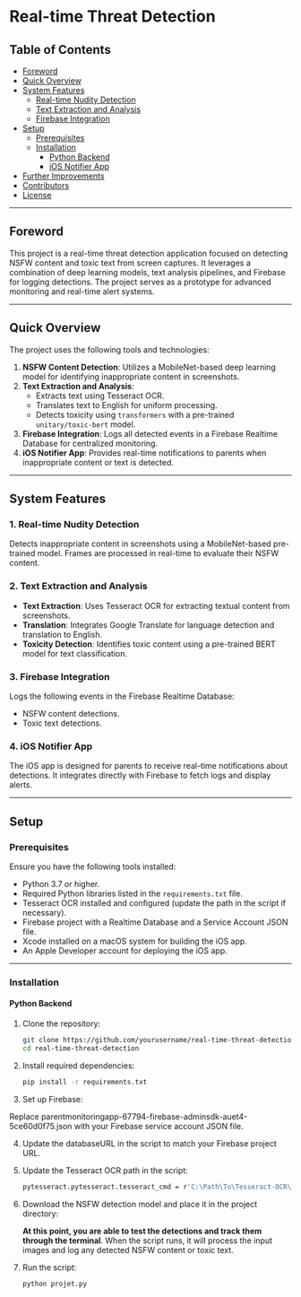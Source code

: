 # Real-time Threat Detection

## Table of Contents
- [Foreword](#foreword)
- [Quick Overview](#quick-overview)
- [System Features](#system-features)
  - [Real-time Nudity Detection](#1-real-time-nudity-detection)
  - [Text Extraction and Analysis](#2-text-extraction-and-analysis)
  - [Firebase Integration](#3-firebase-integration)
- [Setup](#setup)
  - [Prerequisites](#prerequisites)
  - [Installation](#installation)
    - [Python Backend](#python-backend)
    - [iOS Notifier App](#ios-notifier-app)
- [Further Improvements](#further-improvements)
- [Contributors](#contributors)
- [License](#license)

---

## Foreword
This project is a real-time threat detection application focused on detecting NSFW content and toxic text from screen captures. It leverages a combination of deep learning models, text analysis pipelines, and Firebase for logging detections. The project serves as a prototype for advanced monitoring and real-time alert systems.

---

## Quick Overview
The project uses the following tools and technologies:
1. **NSFW Content Detection**: Utilizes a MobileNet-based deep learning model for identifying inappropriate content in screenshots.
2. **Text Extraction and Analysis**:
   - Extracts text using Tesseract OCR.
   - Translates text to English for uniform processing.
   - Detects toxicity using `transformers` with a pre-trained `unitary/toxic-bert` model.
3. **Firebase Integration**: Logs all detected events in a Firebase Realtime Database for centralized monitoring.
4. **iOS Notifier App**: Provides real-time notifications to parents when inappropriate content or text is detected.

---

## System Features

### 1. Real-time Nudity Detection
Detects inappropriate content in screenshots using a MobileNet-based pre-trained model. Frames are processed in real-time to evaluate their NSFW content.

### 2. Text Extraction and Analysis
- **Text Extraction**: Uses Tesseract OCR for extracting textual content from screenshots.
- **Translation**: Integrates Google Translate for language detection and translation to English.
- **Toxicity Detection**: Identifies toxic content using a pre-trained BERT model for text classification.

### 3. Firebase Integration
Logs the following events in the Firebase Realtime Database:
- NSFW content detections.
- Toxic text detections.

### 4. iOS Notifier App
The iOS app is designed for parents to receive real-time notifications about detections. It integrates directly with Firebase to fetch logs and display alerts.

---

## Setup

### Prerequisites
Ensure you have the following tools installed:
- Python 3.7 or higher.
- Required Python libraries listed in the `requirements.txt` file.
- Tesseract OCR installed and configured (update the path in the script if necessary).
- Firebase project with a Realtime Database and a Service Account JSON file.
- Xcode installed on a macOS system for building the iOS app.
- An Apple Developer account for deploying the iOS app.

---

### Installation

#### Python Backend
1. Clone the repository:
   ```bash
   git clone https://github.com/yourusername/real-time-threat-detection.git
   cd real-time-threat-detection

   
2. Install required dependencies:

   ```bash
   pip install -r requirements.txt

3.  Set up Firebase:
   
   Replace parentmonitoringapp-67794-firebase-adminsdk-auet4-5ce60d0f75.json with your Firebase service account JSON file.

4. Update the databaseURL in the script to match your Firebase project URL.
   

5. Update the Tesseract OCR path in the script:

   ```bash
   pytesseract.pytesseract.tesseract_cmd = r'C:\Path\To\Tesseract-OCR\tesseract.exe'


6. Download the NSFW detection model and place it in the project directory:

   **At this point, you are able to test the detections and track them through the terminal**. When the script runs, it will process the input images and log any detected NSFW content or toxic text.

8. Run the script:
   ```bash
   python projet.py
